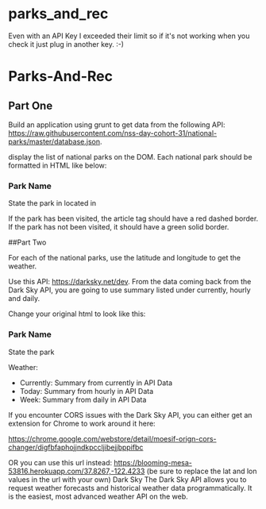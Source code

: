 # parks_and_rec

Even with an API Key I exceeded their limit so if it's not working when you check it just plug in another key. :-)


# Parks-And-Rec

## Part One

Build an application using grunt to get data from the following API: https://raw.githubusercontent.com/nss-day-cohort-31/national-parks/master/database.json.

display the list of national parks on the DOM.
Each national park should be formatted in HTML like below:

<article>
      <h3>Park Name</h3>
      <p>State the park in located in</p>
</article>

If the park has been visited, the article tag should have a red dashed border. If the park has not been visited, it should have a green solid border.

##Part Two

For each of the national parks, use the latitude and longitude to get the weather.

Use this API: https://darksky.net/dev.
From the data coming back from the Dark Sky API, you are going to use summary listed under currently, hourly and daily.

Change your original html to look like this:

<article>
      <h3>Park Name</h3>
      <p>State the park</p>
      <p>Weather:</p>
      <ul>
        <li>Currently: Summary from currently in API Data</li>
        <li>Today: Summary from hourly in API Data</li>
        <li>Week: Summary from daily in API Data</li>
      </ul>
</article>

If you encounter CORS issues with the Dark Sky API, you can either get an extension for Chrome to work around it here:

https://chrome.google.com/webstore/detail/moesif-orign-cors-changer/digfbfaphojjndkpccljibejjbppifbc

OR you can use this url instead: https://blooming-mesa-53816.herokuapp.com/37.8267,-122.4233 (be sure to replace the lat and lon values in the url with your own)
Dark Sky The Dark Sky API allows you to request weather forecasts and historical weather data programmatically. It is the easiest, most advanced weather API on the web.
